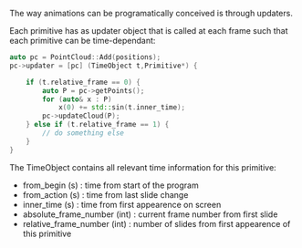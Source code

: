 The way animations can be programatically conceived is through updaters.

Each primitive has as updater object that is called at each frame such that each primitive can be time-dependant:

```cpp
auto pc = PointCloud::Add(positions);
pc->updater = [pc] (TimeObject t,Primitive*) {

    if (t.relative_frame == 0) {
        auto P = pc->getPoints();
        for (auto& x : P) 
            x(0) += std::sin(t.inner_time);
        pc->updateCloud(P);
    } else if (t.relative_frame == 1) {
        // do something else
    }
}
```

The TimeObject contains all relevant time information for this primitive:

- from_begin (s) : time from start of the program
- from_action (s) : time from last slide change
- inner_time (s) : time from first appearence on screen
- absolute_frame_number (int) : current frame number from first slide
- relative_frame_number (int) : number of slides from first appearence of this primitive
